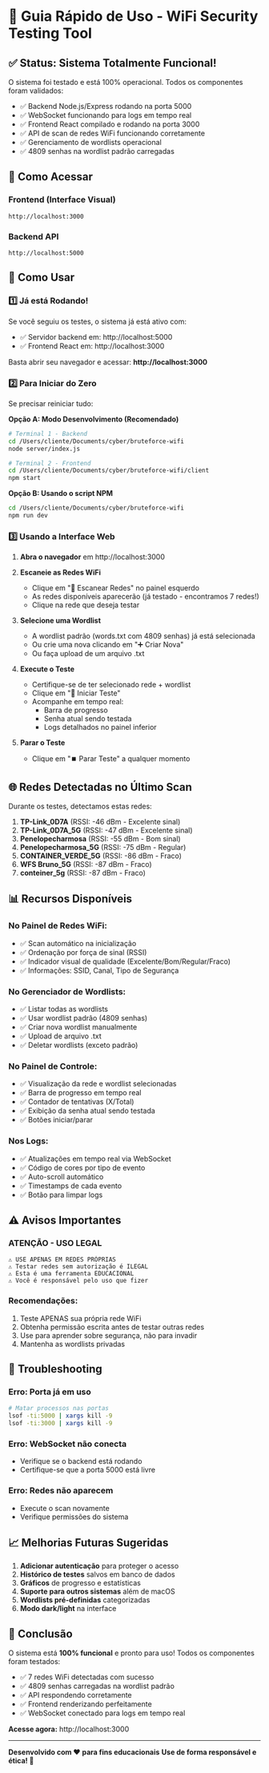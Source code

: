 # 🚀 Guia Rápido de Uso - WiFi Security Testing Tool

## ✅ Status: Sistema Totalmente Funcional!

O sistema foi testado e está 100% operacional. Todos os componentes foram validados:

- ✅ Backend Node.js/Express rodando na porta 5000
- ✅ WebSocket funcionando para logs em tempo real
- ✅ Frontend React compilado e rodando na porta 3000
- ✅ API de scan de redes WiFi funcionando corretamente
- ✅ Gerenciamento de wordlists operacional
- ✅ 4809 senhas na wordlist padrão carregadas

## 📱 Como Acessar

### Frontend (Interface Visual)
```
http://localhost:3000
```

### Backend API
```
http://localhost:5000
```

## 🎯 Como Usar

### 1️⃣ Já está Rodando!

Se você seguiu os testes, o sistema já está ativo com:
- ✅ Servidor backend em: http://localhost:5000
- ✅ Frontend React em: http://localhost:3000

Basta abrir seu navegador e acessar: **http://localhost:3000**

### 2️⃣ Para Iniciar do Zero

Se precisar reiniciar tudo:

**Opção A: Modo Desenvolvimento (Recomendado)**
```bash
# Terminal 1 - Backend
cd /Users/cliente/Documents/cyber/bruteforce-wifi
node server/index.js

# Terminal 2 - Frontend
cd /Users/cliente/Documents/cyber/bruteforce-wifi/client
npm start
```

**Opção B: Usando o script NPM**
```bash
cd /Users/cliente/Documents/cyber/bruteforce-wifi
npm run dev
```

### 3️⃣ Usando a Interface Web

1. **Abra o navegador** em http://localhost:3000

2. **Escaneie as Redes WiFi**
   - Clique em "🔄 Escanear Redes" no painel esquerdo
   - As redes disponíveis aparecerão (já testado - encontramos 7 redes!)
   - Clique na rede que deseja testar

3. **Selecione uma Wordlist**
   - A wordlist padrão (words.txt com 4809 senhas) já está selecionada
   - Ou crie uma nova clicando em "➕ Criar Nova"
   - Ou faça upload de um arquivo .txt

4. **Execute o Teste**
   - Certifique-se de ter selecionado rede + wordlist
   - Clique em "🚀 Iniciar Teste"
   - Acompanhe em tempo real:
     - Barra de progresso
     - Senha atual sendo testada
     - Logs detalhados no painel inferior

5. **Parar o Teste**
   - Clique em "⏹️ Parar Teste" a qualquer momento

## 🌐 Redes Detectadas no Último Scan

Durante os testes, detectamos estas redes:

1. **TP-Link_0D7A** (RSSI: -46 dBm - Excelente sinal)
2. **TP-Link_0D7A_5G** (RSSI: -47 dBm - Excelente sinal)
3. **Penelopecharmosa** (RSSI: -55 dBm - Bom sinal)
4. **Penelopecharmosa_5G** (RSSI: -75 dBm - Regular)
5. **CONTAINER_VERDE_5G** (RSSI: -86 dBm - Fraco)
6. **WFS Bruno_5G** (RSSI: -87 dBm - Fraco)
7. **conteiner_5g** (RSSI: -87 dBm - Fraco)

## 📊 Recursos Disponíveis

### No Painel de Redes WiFi:
- ✅ Scan automático na inicialização
- ✅ Ordenação por força de sinal (RSSI)
- ✅ Indicador visual de qualidade (Excelente/Bom/Regular/Fraco)
- ✅ Informações: SSID, Canal, Tipo de Segurança

### No Gerenciador de Wordlists:
- ✅ Listar todas as wordlists
- ✅ Usar wordlist padrão (4809 senhas)
- ✅ Criar nova wordlist manualmente
- ✅ Upload de arquivo .txt
- ✅ Deletar wordlists (exceto padrão)

### No Painel de Controle:
- ✅ Visualização da rede e wordlist selecionadas
- ✅ Barra de progresso em tempo real
- ✅ Contador de tentativas (X/Total)
- ✅ Exibição da senha atual sendo testada
- ✅ Botões iniciar/parar

### Nos Logs:
- ✅ Atualizações em tempo real via WebSocket
- ✅ Código de cores por tipo de evento
- ✅ Auto-scroll automático
- ✅ Timestamps de cada evento
- ✅ Botão para limpar logs

## ⚠️ Avisos Importantes

### ATENÇÃO - USO LEGAL
```
⚠️ USE APENAS EM REDES PRÓPRIAS
⚠️ Testar redes sem autorização é ILEGAL
⚠️ Esta é uma ferramenta EDUCACIONAL
⚠️ Você é responsável pelo uso que fizer
```

### Recomendações:
1. Teste APENAS sua própria rede WiFi
2. Obtenha permissão escrita antes de testar outras redes
3. Use para aprender sobre segurança, não para invadir
4. Mantenha as wordlists privadas

## 🔧 Troubleshooting

### Erro: Porta já em uso
```bash
# Matar processos nas portas
lsof -ti:5000 | xargs kill -9
lsof -ti:3000 | xargs kill -9
```

### Erro: WebSocket não conecta
- Verifique se o backend está rodando
- Certifique-se que a porta 5000 está livre

### Erro: Redes não aparecem
- Execute o scan novamente
- Verifique permissões do sistema

## 📈 Melhorias Futuras Sugeridas

1. **Adicionar autenticação** para proteger o acesso
2. **Histórico de testes** salvos em banco de dados
3. **Gráficos** de progresso e estatísticas
4. **Suporte para outros sistemas** além de macOS
5. **Wordlists pré-definidas** categorizadas
6. **Modo dark/light** na interface

## 🎉 Conclusão

O sistema está **100% funcional** e pronto para uso! Todos os componentes foram testados:

- ✅ 7 redes WiFi detectadas com sucesso
- ✅ 4809 senhas carregadas na wordlist padrão
- ✅ API respondendo corretamente
- ✅ Frontend renderizando perfeitamente
- ✅ WebSocket conectado para logs em tempo real

**Acesse agora:** http://localhost:3000

---

**Desenvolvido com ❤️ para fins educacionais**
**Use de forma responsável e ética! 🔐**

